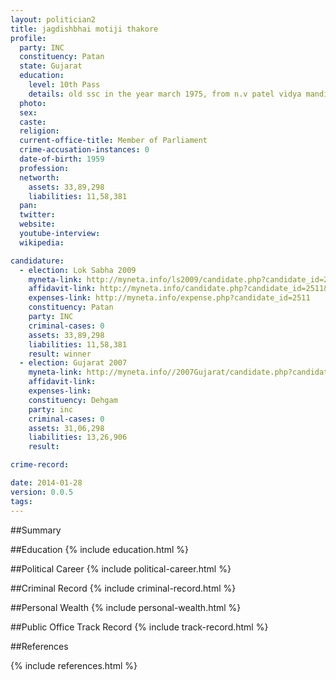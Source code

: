 ```yaml
---
layout: politician2
title: jagdishbhai motiji thakore
profile: 
  party: INC
  constituency: Patan
  state: Gujarat
  education: 
    level: 10th Pass
    details: old ssc in the year march 1975, from n.v patel vidya mandir , naroda
  photo: 
  sex: 
  caste: 
  religion: 
  current-office-title: Member of Parliament
  crime-accusation-instances: 0
  date-of-birth: 1959
  profession: 
  networth: 
    assets: 33,89,298
    liabilities: 11,58,381
  pan: 
  twitter: 
  website: 
  youtube-interview: 
  wikipedia: 

candidature: 
  - election: Lok Sabha 2009
    myneta-link: http://myneta.info/ls2009/candidate.php?candidate_id=2511
    affidavit-link: http://myneta.info/candidate.php?candidate_id=2511&scan=original
    expenses-link: http://myneta.info/expense.php?candidate_id=2511
    constituency: Patan 
    party: INC
    criminal-cases: 0
    assets: 33,89,298
    liabilities: 11,58,381
    result: winner 
  - election: Gujarat 2007
    myneta-link: http://myneta.info//2007Gujarat/candidate.php?candidate_id=516
    affidavit-link: 
    expenses-link: 
    constituency: Dehgam 
    party: inc
    criminal-cases: 0
    assets: 31,06,298
    liabilities: 13,26,906
    result:  

crime-record: 

date: 2014-01-28
version: 0.0.5
tags: 
---
```

##Summary


##Education
{% include education.html %}


##Political Career
{% include political-career.html %}


##Criminal Record
{% include criminal-record.html %}


##Personal Wealth
{% include personal-wealth.html %}


##Public Office Track Record
{% include track-record.html %}


##References


{% include references.html %}